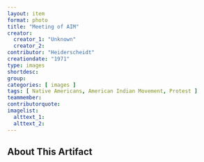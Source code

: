 ```yaml
---
layout: item
format: photo
title: "Meeting of AIM"
creator:
  creator_1: "Unknown"
  creator_2:
contributor: "Heiderscheidt"
creationdate: "1971"
type: images
shortdesc:	
group:
categories: [ images ] 
tags: [ Native Americans, American Indian Movement, Protest ]
teammember:
contributorquote:
imagelist:
  alttext_1:
  alttext_2:
---
```

## About This Artifact

